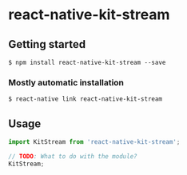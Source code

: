 # react-native-kit-stream

## Getting started

`$ npm install react-native-kit-stream --save`

### Mostly automatic installation

`$ react-native link react-native-kit-stream`

## Usage
```javascript
import KitStream from 'react-native-kit-stream';

// TODO: What to do with the module?
KitStream;
```
